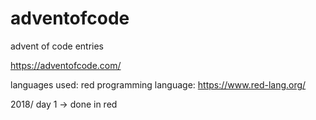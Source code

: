 # adventofcode
advent of code entries

https://adventofcode.com/

languages used:
red programming language: https://www.red-lang.org/

2018/
day 1 -> done in red
